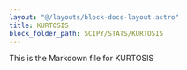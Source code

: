 ```yaml
---
layout: "@/layouts/block-docs-layout.astro"
title: KURTOSIS
block_folder_path: SCIPY/STATS/KURTOSIS
---
```


This is the Markdown file for KURTOSIS

